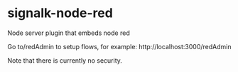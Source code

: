 # signalk-node-red
Node server plugin that embeds node red


Go to/redAdmin to setup flows, for example: http://localhost:3000/redAdmin

Note that there is currently no security.
